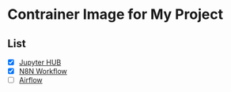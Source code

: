 # Contrainer Image for My Project

## List

- [x] [Jupyter HUB](./juptyerhub/) 
- [x] [N8N Workflow](./n8n/) 
- [ ] [Airflow](./airflow/)